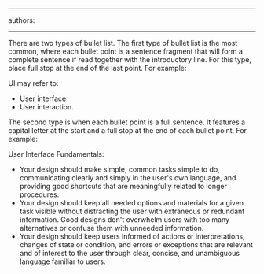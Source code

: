 

---
authors:

---




<span class='intro'> <p>There are two types of bullet list. The first type of bullet list is the
 most common, where each bullet point is a sentence fragment that will 
form a complete sentence if read together with the introductory line. 
For this type, place full stop at the end of the last point. For 
example&#58;</p> </span>

<div class="greyBox"><p>UI may refer to&#58;</p><ul><li>User interface</li><li>User interaction.</li></ul></div><p>The second type is when each bullet point is a full sentence. It features a capital letter at the start and a full stop at the end of each bullet point. For example&#58;</p><div class="greyBox"><p>User Interface Fundamentals&#58;</p><ul><li>Your design should make simple, common tasks simple to do, communicating clearly and simply in the user's own language, and providing good shortcuts that are meaningfully related to longer procedures.</li><li>Your design should keep all needed options and materials for a given task visible without distracting the user with extraneous or redundant information. Good designs don't overwhelm users with too many alternatives or confuse them with unneeded information.</li><li>Your design should keep users informed of actions or interpretations, changes of state or condition, and errors or exceptions that are relevant and of interest to the user through clear, concise, and unambiguous language familiar to users.</li></ul></div>


